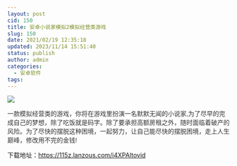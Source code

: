```yaml
---
layout: post
cid: 150
title: 安卓小说家模拟2模拟经营类游戏
slug: 150
date: 2021/02/19 12:35:18
updated: 2023/11/14 15:51:40
status: publish
author: admin
categories: 
  - 安卓软件
tags: 
---
```



<div alt="潮男心博客 www.cnx0.com" >
				<p><img src="https://www.115z.com/edit/php/upload/20210219/16136673331161.jpg"></p>
<p><span style="color: rgb(51, 51, 51); font-family: Arial, 微软雅黑, sans-serif;">一款模拟经营类的游戏，你将在游戏里扮演一名默默无闻的小说家,为了尽早的完成自己的梦想，除了吃饭就是码字。除了要承担高额房租之外，随时面临着破产的风险。为了尽快的摆脱这种困境，一起努力，让自己能尽快的摆脱困境，走上人生巅峰，修改用不完的金钱!</span></p>
<p>下载地址：<a href="https://115z.lanzous.com/i4XPAltovid">https://115z.lanzous.com/i4XPAltovid</a> </p>			</div>
			